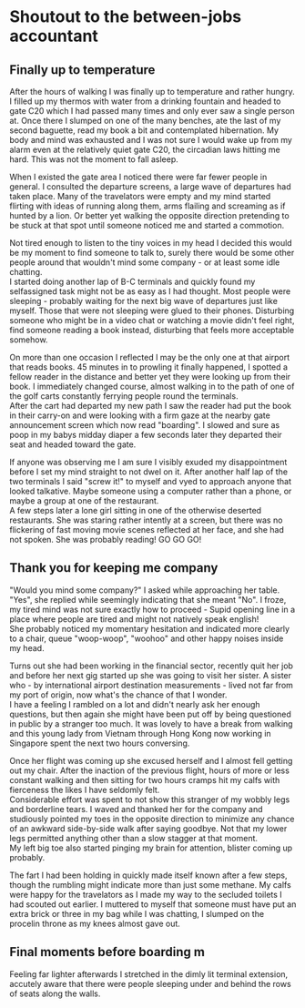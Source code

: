 # Shoutout to the between-jobs accountant

## Finally up to temperature
After the hours of walking I was finally up to temperature and rather hungry. I filled up my thermos with water from a drinking fountain and headed to gate C20 which I had passed many times and only ever saw a single person at. Once there I slumped on one of the many benches, ate the last of my second baguette, read my book a bit and contemplated hibernation.
My body and mind was exhausted and I was not sure I would wake up from my alarm even at the relatively quiet gate C20, the circadian laws hitting me hard. This was not the moment to fall asleep.

When I existed the gate area I noticed there were far fewer people in general. I consulted the departure screens, a large wave of departures had taken place. Many of the travelators were empty and my mind started flirting with ideas of running along them, arms flailing and screaming as if hunted by a lion. Or better yet walking the opposite direction pretending to be stuck at that spot until someone noticed me and started a commotion.

Not tired enough to listen to the tiny voices in my head I decided this would be my moment to find someone to talk to, surely there would be some other people around that wouldn't mind some company - or at least some idle chatting.  
I started doing another lap of B-C terminals and quickly found my selfassigned task might not be as easy as I had thought. Most people were sleeping - probably waiting for the next big wave of departures just like myself. Those that were not sleeping were glued to their phones. Disturbing someone who might be in a video chat or watching a movie didn't feel right, find someone reading a book instead, disturbing that feels more acceptable somehow. 

On more than one occasion I reflected I may be the only one at that airport that reads books. 45 minutes in to prowling it finally happened, I spotted a fellow reader in the distance and better yet they were looking up from their book. I immediately changed course, almost walking in to the path of one of the golf carts constantly ferrying people round the terminals.  
After the cart had departed my new path I saw the reader had put the book in their carry-on and were looking with a firm gaze at the nearby gate announcement screen which now read "boarding". I slowed and sure as poop in my babys midday diaper a few seconds later they departed their seat and headed toward the gate.

If anyone was observing me I am sure I visibly exuded my disappointment before I set my mind straight to not dwel on it. After another half lap of the two terminals I said "screw it!" to myself and vyed to approach anyone that looked talkative. Maybe someone using a computer rather than a phone, or maybe a group at one of the restaurant.  
A few steps later a lone girl sitting in one of the otherwise deserted restaurants. She was staring rather intently at a screen, but there was no flickering of fast moving movie scenes reflected at her face, and she had not spoken. She was probably reading! GO GO GO!  

## Thank you for keeping me company
"Would you mind some company?" I asked while approaching her table.  
"Yes", she replied while seemingly indicating that she meant "No". I froze, my tired mind was not sure exactly how to proceed - Supid opening line in a place where people are tired and might not natively speak english!  
She probably noticed my momentary hesitation and indicated more clearly to a chair, queue "woop-woop", "woohoo" and other happy noises inside my head.

Turns out she had been working in the financial sector, recently quit her job and before her next gig started up she was going to visit her sister. A sister who - by international airport destination measurements - lived not far from my port of origin, now what's the chance of that I wonder.  
I have a feeling I rambled on a lot and didn't nearly ask her enough questions, but then again she might have been put off by being questioned in public by a stranger too much. It was lovely to have a break from walking and this young lady from Vietnam through Hong Kong now working in Singapore spent the next two hours conversing.

Once her flight was coming up she excused herself and I almost fell getting out my chair. After the inaction of the previous flight, hours of more or less constant walking and then sitting for two hours cramps hit my calfs with fierceness the likes I have seldomly felt.  
Considerable effort was spent to not show this stranger of my wobbly legs and borderline tears. I waved and thanked her for the company and studiously pointed my toes in the opposite direction to minimize any chance of an awkward side-by-side walk after saying goodbye. Not that my lower legs permitted anything other than a slow stagger at that moment.  
My left big toe also started pinging my brain for attention, blister coming up probably.

The fart I had been holding in quickly made itself known after a few steps, though the rumbling might indicate more than just some methane. My calfs were happy for the travelators as I made my way to the secluded toilets I had scouted out earlier. I muttered to myself that someone must have put an extra brick or three in my bag while I was chatting, I slumped on the procelin throne as my knees almost gave out.

## Final moments before boarding m

Feeling far lighter afterwards I stretched in the dimly lit terminal extension, accutely aware that there were people sleeping under and behind the rows of seats along the walls.